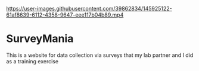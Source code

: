 

https://user-images.githubusercontent.com/39862834/145925122-61af8639-6112-4358-9647-eee117b04b89.mp4

# SurveyMania
This is a website for data collection via surveys that my lab partner and I did as a training exercise
